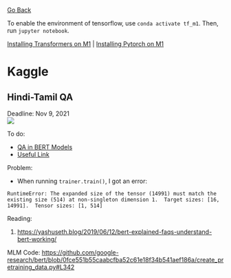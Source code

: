 [Go Back](https://github.com/arm-on/plan/blob/main/README.md)

To enable the environment of tensorflow, use `conda activate tf_m1`. Then, run `jupyter notebook`.

[Installing Transformers on M1](https://medium.com/@alfarruggia/from-zero-to-transformers-on-apple-m1-chip-e5d9afa35f5)
| [Installing Pytorch on M1](https://towardsdatascience.com/yes-you-can-run-pytorch-natively-on-m1-macbooks-and-heres-how-35d2eaa07a83)

# Kaggle

## Hindi-Tamil QA

Deadline: Nov 9, 2021
<img src="http://gen.sendtric.com/countdown/28vagyjlv6" style="display:block;">

To do:
- [QA in BERT Models](https://towardsdatascience.com/how-to-fine-tune-a-q-a-transformer-86f91ec92997)
- [Useful Link](https://mccormickml.com/2020/03/10/question-answering-with-a-fine-tuned-BERT/)

Problem:
- When running `trainer.train()`, I got an error:

`RuntimeError: The expanded size of the tensor (14991) must match the existing size (514) at non-singleton dimension 1.  Target sizes: [16, 14991].  Tensor sizes: [1, 514]`

Reading:

1. https://yashuseth.blog/2019/06/12/bert-explained-faqs-understand-bert-working/


MLM Code:
https://github.com/google-research/bert/blob/0fce551b55caabcfba52c61e18f34b541aef186a/create_pretraining_data.py#L342